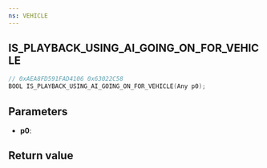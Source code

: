 ```yaml
---
ns: VEHICLE
---
```

## IS_PLAYBACK_USING_AI_GOING_ON_FOR_VEHICLE

```c
// 0xAEA8FD591FAD4106 0x63022C58
BOOL IS_PLAYBACK_USING_AI_GOING_ON_FOR_VEHICLE(Any p0);
```


## Parameters
* **p0**: 

## Return value
